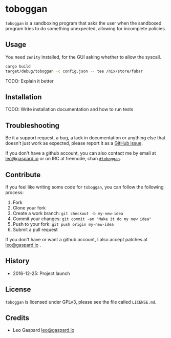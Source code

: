 toboggan
========

`toboggan` is a sandboxing program that asks the user when the sandboxed program
tries to do something unexpected, allowing for incomplete policies.


Usage
-----

You need `zenity` installed, for the GUI asking whether to allow the syscall.

```sh
cargo build
target/debug/toboggan -c config.json -- tee /nix/store/fubar
```

TODO: Explain it better


Installation
------------

TODO: Write installation documentation and how to run tests


Troubleshooting
---------------

Be it a support request, a bug, a lack in documentation or anything else that
doesn't just work as expected, please report it as a [GitHub
issue](https://github.com/Ekleog/toboggan/issues/new).

If you don't have a github account, you can also contact me by email at
leo@gaspard.io or on IRC at freenode, chan
[`#toboggan`](https://webchat.freenode.net/?channels=toboggan).


Contribute
----------

If you feel like writing some code for `toboggan`, you can follow the following
process:

1. Fork
2. Clone your fork
3. Create a work branch: `git checkout -b my-new-idea`
4. Commit your changes: `git commit -am "Make it do my new idea"`
5. Push to your fork: `git push origin my-new-idea`
6. Submit a pull request

If you don't have or want a github account, I also accept patches at
leo@gaspard.io .


History
-------

 * 2016-12-25: Project launch


License
-------

`toboggan` is licensed under GPLv3, please see the file called `LICENSE.md`.


Credits
-------

 * Leo Gaspard <leo@gaspard.io>
